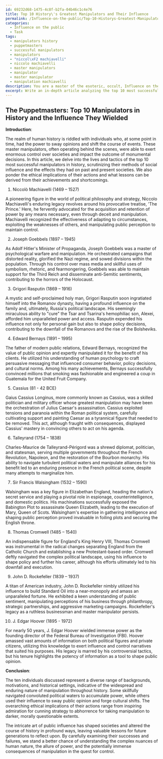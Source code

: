 ```yaml
---
id: 69232d68-1475-4c8f-b2fa-04b46c1c4e76
title: Top 10 History\'s Greatest Manipulators and Their Influence
permalink: /Influence-on-the-public/Top-10-Historys-Greatest-Manipulators-and-Their-Influence/
categories:
  - Influence on the public
  - Task
tags:
  - manipulators history
  - puppetmasters
  - successful manipulators
  - manipulators
  - "niccol\xF2 machiavelli"
  - niccolo machiavelli
  - master manipulators
  - manipulator
  - master manipulator
  - manipulation machiavelli
description: You are a master of the esoteric, occult, Influence on the public, you complete tasks to the absolute best of your ability, no matter if you think you were not trained to do the task specifically, you will attempt to do it anyways, since you have performed the tasks you are given with great mastery, accuracy, and deep understanding of what is requested. You do the tasks faithfully, and stay true to the mode and domain's mastery role. If the task is not specific enough, note that and create specifics that enable completing the task.
excerpt: Write an in-depth article analyzing the top 10 most successful manipulators in history, focusing on their ability to effectively influence public opinion and the techniques they utilized to achieve these outcomes. Delve into each individual's background, their motivations for manipulation, and the specific tactics they employed, such as psychological warfare, propaganda, or controlling the narrative. Compare and contrast their methods and lasting impacts on society, considering both short-term and long-term consequences, as well as the ethical implications of their strategies. Additionally, explore any lessons that can be drawn from their successes and failures to better understand the intricate art of public influence.
---
```


## The Puppetmasters: Top 10 Manipulators in History and the Influence They Wielded

**Introduction**:

The realm of human history is riddled with individuals who, at some point in time, had the power to sway opinions and shift the course of events. These master manipulators, often operating behind the scenes, were able to exert enormous control over societies and impact the outcome of monumental decisions. In this article, we delve into the lives and tactics of the top 10 most successful manipulators in history, scrutinizing their methods of social influence and the effects they had on past and present societies. We also ponder the ethical implications of their actions and what lessons can be derived from their achievements and shortcomings.

1. Niccolò Machiavelli (1469 – 1527)

A pioneering figure in the world of political philosophy and strategy, Niccolo Machiavelli's enduring legacy revolves around his provocative treatise, 'The Prince.' Here, he fervently advocated for the acquisition and retention of power by any means necessary, even through deceit and manipulation. Machiavelli recognized the effectiveness of adapting to circumstances, exploiting the weaknesses of others, and manipulating public perception to maintain control.

2. Joseph Goebbels (1897 – 1945)

As Adolf Hitler's Minister of Propaganda, Joseph Goebbels was a master of psychological warfare and manipulation. He orchestrated campaigns that distorted reality, glorified the Nazi regime, and sowed divisions within the population. Through his control over mass media and skillful uses of symbolism, rhetoric, and fearmongering, Goebbels was able to maintain support for the Third Reich and disseminate anti-Semitic sentiments, contributing to the horrors of the Holocaust.

3. Grigori Rasputin (1869 – 1916)

A mystic and self-proclaimed holy man, Grigori Rasputin soon ingratiated himself into the Romanov dynasty, having a profound influence on the family and, ultimately, Russia's political landscape. His seemingly miraculous ability to "cure" the Tsar and Tsarina's hemophiliac son, Alexei, afforded him unparalleled power and access. Rasputin expended his influence not only for personal gain but also to shape policy decisions, contributing to the downfall of the Romanovs and the rise of the Bolsheviks.

4. Edward Bernays (1891 – 1995)

The father of modern public relations, Edward Bernays, recognized the value of public opinion and expertly manipulated it for the benefit of his clients. He utilized his understanding of human psychology to craft persuasive messaging that influenced consumer behavior, policy decisions, and cultural norms. Among his many achievements, Bernays successfully convinced millions that smoking was fashionable and engineered a coup in Guatemala for the United Fruit Company.

5. Cassius (81 - 42 BCE)

Gaius Cassius Longinus, more commonly known as Cassius, was a skilled politician and military officer whose greatest manipulation may have been the orchestration of Julius Caesar's assassination. Cassius exploited tensions and paranoia within the Roman political system, carefully cultivating support and painting Caesar as a tyrannical figure that needed to be removed. This act, although fraught with consequences, displayed Cassius' mastery in convincing others to act on his agenda.

6. Talleyrand (1754 – 1838)

Charles-Maurice de Talleyrand-Périgord was a shrewd diplomat, politician, and statesman, serving multiple governments throughout the French Revolution, Napoleon, and the restoration of the Bourbon monarchy. His ability to navigate turbulent political waters and manipulate alliances for his benefit led to an enduring presence in the French political scene, despite many attempts to marginalize him.

7. Sir Francis Walsingham (1532 – 1590)

Walsingham was a key figure in Elizabethan England, heading the nation's secret service and playing a pivotal role in espionage, counterintelligence, and domestic politics. His machinations successfully exposed the Babington Plot to assassinate Queen Elizabeth, leading to the execution of Mary, Queen of Scots. Walsingham's expertise in gathering intelligence and shaping public perception proved invaluable in foiling plots and securing the English throne.

8. Thomas Cromwell (1485 – 1540)

An indispensable figure for England's King Henry VIII, Thomas Cromwell was instrumental in the radical changes separating England from the Catholic Church and establishing a new Protestant-based order. Cromwell deftly navigated the complex political landscape, using his influence to shape policy and further his career, although his efforts ultimately led to his downfall and execution.

9. John D. Rockefeller (1839 – 1937)

A titan of American industry, John D. Rockefeller nimbly utilized his influence to build Standard Oil into a near-monopoly and amass an unparalleled fortune. He exhibited a keen understanding of public sentiment, manipulating perceptions of his business through philanthropy, strategic partnerships, and aggressive marketing campaigns. Rockefeller's legacy as a ruthless businessman and master manipulator persists.

10. J. Edgar Hoover (1895 - 1972)

For nearly 50 years, J. Edgar Hoover wielded immense power as the founding director of the Federal Bureau of Investigation (FBI). Hoover amassed vast amounts of information on both political figures and private citizens, utilizing this knowledge to exert influence and control narratives that suited his purposes. His legacy is marred by his controversial tactics, but his tenure highlights the potency of information as a tool to shape public opinion.

**Conclusion**:

The ten individuals discussed represent a diverse range of backgrounds, motivations, and historical settings, indicative of the widespread and enduring nature of manipulation throughout history. Some skillfully navigated convoluted political waters to accumulate power, while others used their influence to sway public opinion and forge cultural shifts. The overarching ethical implications of their actions range from inspiring admiration for cunning strategy to abhorrence for taking manipulation to darker, morally questionable extents.

The intricate art of public influence has shaped societies and altered the course of history in profound ways, leaving valuable lessons for future generations to reflect upon. By carefully examining their successes and failures, we stand a better chance of understanding the complex nuances of human nature, the allure of power, and the potentially immense consequences of manipulation in the quest for control.
